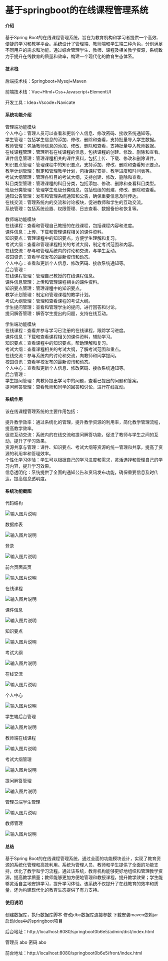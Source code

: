 # 基于springboot的在线课程管理系统

#### 介绍

基于Spring Boot的在线课程管理系统，旨在为教育机构和学习者提供一个高效、便捷的学习和教学平台。系统设计了管理端、教师端和学生端三种角色，分别满足不同用户的需求和功能。通过综合管理学生、教师、课程及相关教学资源，系统致力于提升在线教育的质量和效率，构建一个现代化的教育生态体系。

#### 技术栈

后端技术栈：Springboot+Mysql+Maven

前端技术栈：Vue+Html+Css+Javascript+ElementUI

开发工具：Idea+Vscode+Navicate

#### 系统功能介绍

管理端功能模块  
个人中心：管理人员可以查看和更新个人信息、修改密码、接收系统通知等。  
学生管理：包括学生信息的添加、修改、删除和查看，支持批量导入学生数据。  
教师管理：包括教师信息的添加、修改、删除和查看，支持批量导入教师数据。  
在线课程管理：管理所有在线课程的信息，包括课程的创建、修改、删除和查看。  
课件信息管理：管理课程相关的课件资料，包括上传、下载、修改和删除课件。  
知识要点管理：管理课程中的知识要点，支持添加、修改、删除和查看知识要点。  
教学计划管理：制定和管理教学计划，包括课程安排、教学进度和时间表等。  
考试大纲管理：管理各科目的考试大纲，支持创建、修改、删除和查看。  
科目类型管理：管理课程的科目分类，包括添加、修改、删除和查看科目类型。  
班级分类管理：管理学生班级分类信息，包括班级的创建、修改、删除和查看。  
通知公告管理：发布和管理系统通知和公告，确保重要信息及时传达。  
在线交流：管理系统内的交流和讨论板块，促进教师和学生的互动交流。  
系统管理：包括系统设置、权限管理、日志查看、数据备份和恢复等。  

教师端功能模块  
在线课程：查看和管理自己教授的在线课程，包括课程内容和进度。  
课件信息：上传、下载和管理课程相关的课件资料。  
知识要点：管理课程中的知识要点，方便学生理解和复习。  
考试大纲：查看和管理课程相关的考试大纲，制定考试范围和内容。  
在线交流：参与和管理系统内的讨论和交流，与学生互动。  
校园资讯：查看学校发布的最新资讯和动态。  
个人中心：查看和更新个人信息、修改密码、接收系统通知等。  
后台管理：  
在线课程管理：管理自己教授的在线课程信息。  
课件信息管理：上传和管理课程相关的课件资料。  
知识要点管理：管理课程中的知识要点。  
教学计划管理：制定和管理课程的教学计划。  
考试大纲管理：管理和查看课程的考试大纲。  
学生提问管理：查看和管理学生的提问，进行回答和讨论。  
提问解答管理：解答学生提出的问题，支持在线互动。  

学生端功能模块  
在线课程：查看并参与学习已注册的在线课程，跟踪学习进度。  
课件信息：下载和查看课程相关的课件资料，辅助学习。  
知识要点：查看课程中的知识要点，帮助理解和复习。  
考试大纲：查看课程相关的考试大纲，了解考试范围和重点。  
在线交流：参与系统内的讨论和交流，向教师和同学提问。  
校园资讯：查看学校发布的最新资讯和动态。  
个人中心：查看和更新个人信息、修改密码、接收系统通知等。  
后台管理：  
学生提问管理：向教师提出学习中的问题，查看已提出的问题和答案。  
提问解答管理：查看教师和同学的回答和讨论，进行在线互动。  

#### 系统作用

该在线课程管理系统的主要作用包括：  

提升教学效率：通过系统化的管理，提升教学资源的利用率，简化教学管理流程，提高教学效率。  
促进互动交流：系统内的在线交流和提问解答功能，促进了教师与学生之间的互动，提升了学习效果。  
资源共享与管理：课件、知识要点、考试大纲等资源的统一管理和共享，提高了资源的利用率和管理效率。  
个性化学习体验：学生可以根据自己的学习进度和需求，灵活选择和管理自己的学习内容，提升学习效果。  
信息透明化：系统提供了全面的通知公告和资讯发布功能，确保重要信息及时传达，提高信息透明度。  

#### 系统功能截图

代码结构

![输入图片说明](images/120ad9a3cd1f5360bef79b95e22eef2.png)

数据库表

![输入图片说明](images/a759e1a457bf215b5ca960b0f08f881.png)

登录

![输入图片说明](images/85690428a14ecc840026d509800d287.png)

前台页面首页

![输入图片说明](images/24e7829e374dad29a1462d1ae3b9b81.png)

在线课程

![输入图片说明](images/777db10766adc7e259eee3357fc19c9.png)

课件信息

![输入图片说明](images/3b90d994e595c0c8144b2c46e2ab9fc.png)

知识要点

![输入图片说明](images/e3b0c7f7942013e47e713d4742fb189.png)

考试大纲

![输入图片说明](images/9f8cf21b0880bda3f60a121f420f182.png)

在线交流

![输入图片说明](images/0dd2342fa9686172279e25c3b4415ad.png)

个人中心

![输入图片说明](images/2146ee1b48bb765d34f00cfd3a11133.png)

学生端后台管理

![输入图片说明](images/31cebaf4b3a5cf122097d299c8adc4f.png)

教师端在线课程

![输入图片说明](images/8731af00b4357d06c6056e8e29becaf.png)

考试大纲管理

![输入图片说明](images/0daee7bda356a52716c5b941406a8cf.png)

提问解答管理

![输入图片说明](images/01b94847e0ee6db3324a05ff8258601.png)

管理员端学生管理

![输入图片说明](images/3815d045decba6bfc2188355d329800.png)

教师管理

![输入图片说明](images/8b990be0f3bbd7fe726e5a9d0798c64.png)

#### 总结

基于Spring Boot的在线课程管理系统，通过全面的功能模块设计，实现了教育资源的系统化管理和高效利用。系统为管理人员、教师和学生提供了全面的功能支持，优化了教学和学习流程。通过该系统，教育机构能够更好地组织和管理教学资源，提高教学质量；教师能够更加方便地管理和教授课程，提升教学效果；学生能够灵活自主地安排学习，提升学习体验。该系统不仅提升了在线教育的效率和质量，还为构建现代化的教育生态提供了有力支持。

#### 使用说明

创建数据库，执行数据库脚本 修改jdbc数据库连接参数 下载安装maven依赖jar 启动idea中的springboot项目

后台地址：http://localhost:8080/springboot0b6e5/admin/dist/index.html

管理员  abo 密码 abo

前台地址：http://localhost:8080/springboot0b6e5/front/index.html